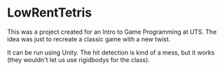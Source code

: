 # LowRentTetris

 This was a project created for an Intro to Game Programming at UTS. The idea was just to recreate a classic game with a new twist.

 It can be run using Unity. The hit detection is kind of a mess, but it works (they wouldn't let us use rigidbodys for the class).
